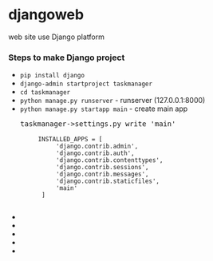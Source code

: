 # djangoweb
web site use Django platform
### Steps to make Django project
<ul>
<li><code>pip install django</code></li>
<li><code>django-admin startproject taskmanager</code></li>
<li><code>cd taskmanager</code></li>
<li><code>python manage.py runserver</code> - runserver (127.0.0.1:8000)</li>
<li><code>python manage.py startapp main</code> - create main app</li>
<pre>taskmanager->settings.py write 'main'
     <code>
     INSTALLED_APPS = [
          'django.contrib.admin',
          'django.contrib.auth',
          'django.contrib.contenttypes',
          'django.contrib.sessions',
          'django.contrib.messages',
          'django.contrib.staticfiles',
          'main'
      ]
      </code>
</pre>
<li><code></code></li>
<li><code></code></li>
<li><code></code></li>
<li><code></code></li>
<li><code></code></li>
</ul>
